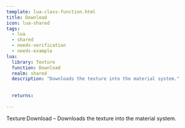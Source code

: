 ```yaml
---
template: lua-class-function.html
title: Download
icon: lua-shared
tags:
  - lua
  - shared
  - needs-verification
  - needs-example
lua:
  library: Texture
  function: Download
  realm: shared
  description: "Downloads the texture into the material system."
  
  
  returns:
    
---
```


<div class="lua__search__keywords">
Texture:Download &#x2013; Downloads the texture into the material system.
</div>
